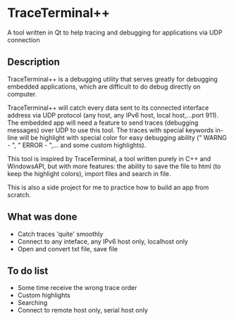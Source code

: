 # TraceTerminal++
A tool written in Qt to help tracing and debugging for applications via UDP connection

## Description
TraceTerminal++ is a debugging utility that serves greatly for debugging embedded applications, which are difficult to do debug directly on computer.

TraceTerminal++ will catch every data sent to its connected interface address via UDP protocol (any host, any IPv6 host, local host,...port 911). The embedded app will need a feature to send traces (debugging messages) over UDP to use this tool. The traces with special keywords in-line will be highlight with special color for easy debugging ability (" WARNG - ", " ERROR - ",... and some custom highlights).

This tool is inspired by TraceTerminal, a tool written purely in C++ and WindowsAPI, but with more features: the ability to save the file to html (to keep the highlight colors), import files and search in file.

This is also a side project for me to practice how to build an app from scratch.

## What was done
- Catch traces 'quite' smoothly
- Connect to any inteface, any IPv6 host only, localhost only
- Open and convert txt file, save file

## To do list
- Some time receive the wrong trace order
- Custom highlights
- Searching
- Connect to remote host only, serial host only
